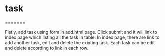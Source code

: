 # task
=======

Fistly, add task using form in add.html page. 
Click submit and it will link to index page which listing all the task in table.
In index page, there are link to add another task, edit and delete the exixting task.
Each task can be edit and delete according to link in each row.  

